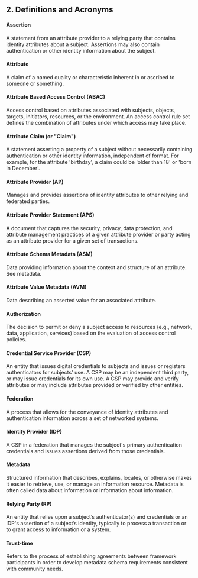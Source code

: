 <a name="sec2"></a>

## 2. Definitions and Acronyms

#### Assertion

A statement from an attribute provider to a relying party that contains identity attributes about a subject. Assertions may also contain authentication or other identity information about the subject.

#### Attribute  

A claim of a named quality or characteristic inherent in or ascribed to someone or something.

#### Attribute Based Access Control (ABAC)

Access control based on attributes associated with subjects, objects, targets, initiators, resources, or the environment. An access control rule set defines the combination of attributes under which access may take place.

#### Attribute Claim (or "Claim")

A statement asserting a property of a subject without necessarily containing authentication or other identity information, independent of format. For example, for the attribute 'birthday', a claim could be 'older than 18' or 'born in December'.

#### Attribute Provider (AP)

Manages and provides assertions of identity attributes to other relying and federated parties.

#### Attribute Provider Statement (APS)

A document that captures the security, privacy, data protection, and attribute management practices of a given attribute provider or party acting as an attribute provider for a given set of transactions.

#### Attribute Schema Metadata (ASM)

Data providing information about the context and structure of an attribute. See metadata.

#### Attribute Value Metadata (AVM)

Data describing an asserted value for an associated attribute.

#### Authorization

The decision to permit or deny a subject access to resources (e.g., network, data, application, services) based on the evaluation of access control policies.

#### Credential Service Provider (CSP)

An  entity that issues digital credentials to subjects and issues or registers authenticators for subjects' use.  A CSP may be an independent third party, or may issue credentials for its own use. A CSP may provide and verify attributes or may include attributes provided or verified by other entities.

#### Federation

A process that allows for the conveyance of identity attributes and authentication information across a set of networked systems.

#### Identity Provider (IDP)

A CSP in a federation that manages the subject's primary authentication credentials and issues assertions derived from those credentials.

#### Metadata

Structured information that describes, explains, locates, or otherwise makes it easier to retrieve, use, or manage an information resource. Metadata is often called data about information or information about information.

#### Relying Party (RP)

An entity that relies upon a subject’s authenticator(s) and credentials or an IDP's assertion of a subject’s identity, typically to process a transaction or to grant access to information or a system.

#### Trust-time

Refers to the process of establishing agreements between framework participants in order to develop metadata schema requirements consistent with community needs. 
